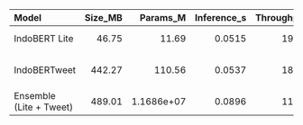 | Model                   |   Size_MB |     Params_M |   Inference_s |   Throughput | Notes                     |
|:------------------------|----------:|-------------:|--------------:|-------------:|:--------------------------|
| IndoBERT Lite           |     46.75 |  11.69       |        0.0515 |        19.41 | indobert-lite-base-p1     |
| IndoBERTweet            |    442.27 | 110.56       |        0.0537 |        18.62 | indobertweet-base-uncased |
| Ensemble (Lite + Tweet) |    489.01 |   1.1686e+07 |        0.0896 |        11.16 | Average logits            |